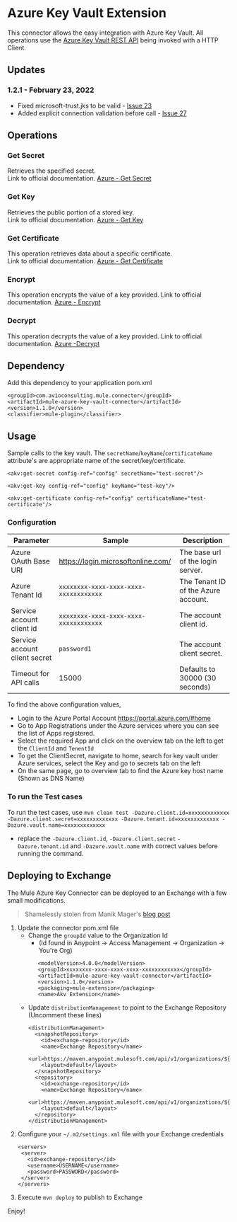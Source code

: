 # Azure Key Vault Extension

This connector allows the easy integration with Azure Key Vault.  All operations use the [Azure Key Vault REST API](https://docs.microsoft.com/en-us/rest/api/keyvault/) being invoked with a HTTP Client. 
## Updates
### 1.2.1 - February 23, 2022
* Fixed microsoft-trust.jks to be valid - [Issue 23](https://github.com/avioconsulting/mule-azure-key-vault-connector/issues/23)
* Added explicit connection validation before call - [Issue 27](https://github.com/avioconsulting/mule-azure-key-vault-connector/issues/27)

## Operations

### Get Secret
Retrieves the specified secret.  
Link to official documentation.  [Azure - Get Secret](https://docs.microsoft.com/en-us/rest/api/keyvault/getsecret/getsecret)

### Get Key
Retrieves the public portion of a stored key.  
Link to official documentation.  [Azure - Get Key](https://docs.microsoft.com/en-us/rest/api/keyvault/getkey/getkey) 

### Get Certificate
This operation retrieves data about a specific certificate.  
Link to official documentation.  [Azure - Get Certificate](https://docs.microsoft.com/en-us/rest/api/keyvault/getcertificate/getcertificate])

### Encrypt
This operation encrypts the value of a key provided.
Link to official documentation. [Azure - Encrypt](https://docs.microsoft.com/en-us/rest/api/keyvault/encrypt/encrypt)

### Decrypt
This operation decrypts the value of a key provided.
Link to official documentation. [Azure -Decrypt](https://docs.microsoft.com/en-us/rest/api/keyvault/decrypt/decrypt)

## Dependency
Add this dependency to your application pom.xml

```
<groupId>com.avioconsulting.mule.connector</groupId>
<artifactId>mule-azure-key-vault-connector</artifactId>
<version>1.1.0</version>
<classifier>mule-plugin</classifier>
```

## Usage
Sample calls to the key vault.  The `secretName`/`keyName`/`certificateName` attribute's are appropriate name of the secret/key/certificate.
```
<akv:get-secret config-ref="config" secretName="test-secret"/>

<akv:get-key config-ref="config" keyName="test-key"/>

<akv:get-certificate config-ref="config" certificateName="test-certificate"/>
```

### Configuration
|Parameter|Sample|Description|
|---|---|---|
|Azure OAuth Base URI|https://login.microsoftonline.com/|The base url of the login server.|
|Azure Tenant Id|`xxxxxxxx-xxxx-xxxx-xxxx-xxxxxxxxxxxx`|The Tenant ID of the Azure account.|
|Service account client id|`xxxxxxxx-xxxx-xxxx-xxxx-xxxxxxxxxxxx`|The account client id.|
|Service account client secret|`password1`|The account client secret.|
|Timeout for API calls|15000|Defaults to 30000 (30 seconds)|

To find the above configuration values, 
  * Login to the Azure Portal Account https://portal.azure.com/#home
  * Go to App Registrations under the Azure services where you can see the list of Apps registered.
  * Select the required App and click on the overview tab on the left to get the `ClientId` and `TenentId` 
  * To get the ClientSecret, navigate to home, search for key vault under Azure services, select the Key and go to secrets tab on the left
  * On the same page, go to overview tab to find the Azure key host name (Shown as DNS Name)

### To run the Test cases 

To run the test cases, use `mvn clean test -Dazure.client.id=xxxxxxxxxxxxx -Dazure.client.secret=xxxxxxxxxxxxx -Dazure.tenant.id=xxxxxxxxxxxxx -Dazure.vault.name=xxxxxxxxxxxxx`

* replace the `-Dazure.client.id`, `-Dazure.client.secret` `-Dazure.tenant.id` and `-Dazure.vault.name` with correct values before running the command.

## Deploying to Exchange
The Mule Azure Key Connector can be deployed to an Exchange with a few small modifications.
> Shamelessly stolen from Manik Mager's [blog post](https://javastreets.com/blog/publish-connectors-to-anypoint-exchange.html)
1. Update the connector pom.xml file
    * Change the `groupId` value to the Organization Id 
        * (Id found in Anypoint -> Access Management -> Organization -> You're Org)
        ```
           <modelVersion>4.0.0</modelVersion>
           <groupId>xxxxxxxx-xxxx-xxxx-xxxx-xxxxxxxxxxxx</groupId>
           <artifactId>mule-azure-key-vault-connector</artifactId>
           <version>1.1.0</version>
           <packaging>mule-extension</packaging>
           <name>Akv Extension</name>
        ```
    * Update `distributionManagement` to point to the Exchange Repository (Uncomment these lines)
        ```
        <distributionManagement>
          <snapshotRepository>
            <id>exchange-repository</id>
            <name>Exchange Repository</name>
            <url>https://maven.anypoint.mulesoft.com/api/v1/organizations/${pom.groupId}/maven</url>
            <layout>default</layout>
          </snapshotRepository>
          <repository>
            <id>exchange-repository</id>
            <name>Exchange Repository</name>
            <url>https://maven.anypoint.mulesoft.com/api/v1/organizations/${pom.groupId}/maven</url>
            <layout>default</layout>
          </repository>
        </distributionManagement>
        ```
1. Configure your `~/.m2/settings.xml` file with your Exchange credentials
    ```
    <servers>
     <server>
       <id>exchange-repository</id>
       <username>USERNAME</username>
       <password>PASSWORD</password>
     </server>
    </servers>
    ```
1. Execute `mvn deploy` to publish to Exchange

Enjoy!